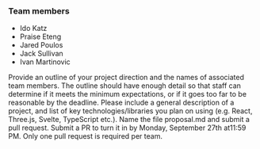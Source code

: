 ### Team members
- Ido Katz
- Praise Eteng
- Jared Poulos
- Jack Sullivan
- Ivan Martinovic


Provide an outline of your project direction and the names of associated team members. 
The outline should have enough detail so that staff can determine if it meets the minimum expectations, or if it goes too far to be reasonable by the deadline. 
Please include a general description of a project, 
and list of key technologies/libraries you plan on using (e.g. React, Three.js, Svelte, TypeScript etc.). 
Name the file proposal.md and submit a pull request. 
Submit a PR to turn it in by Monday, September 27th at11:59 PM. Only one pull request is required per team.
